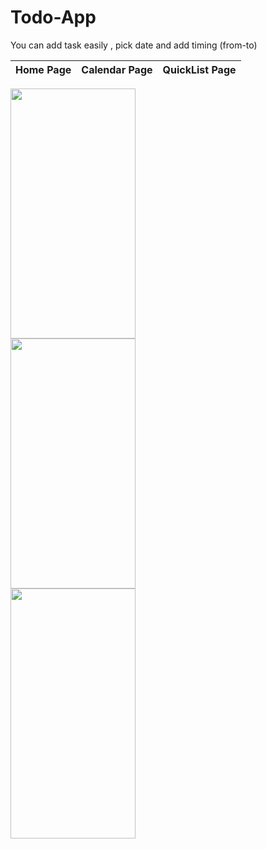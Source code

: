 # Todo-App

You can add task easily , pick date and add  timing (from-to)

|                  Home Page                   |               Calendar Page                           |                          QuickList Page                          |
| -------------------------------------------- | ---------------------------------------------------- | ------------------------------------------------------------ |

<img src="https://github.com/Shashi7083/Todo-App/assets/88765330/24244deb-91b1-447b-82e4-f2eb485f8ec6" width="200" height="400" style="margin-right: 60px;">
<img src="https://github.com/Shashi7083/Todo-App/assets/88765330/93177dbc-3126-4b99-9daf-f2458c40133e" width="200" height="400" style="margin-right: 60px;">
<img src="https://github.com/Shashi7083/Todo-App/assets/88765330/00c1eac2-1c8a-4d1d-9ec1-622d2df76485" width="200" height="400" style="margin-right: 60px;">




